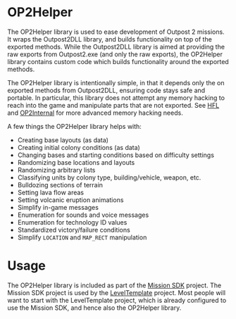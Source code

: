 # OP2Helper

The OP2Helper library is used to ease development of Outpost 2 missions. It wraps the Outpost2DLL library, and builds functionality on top of the exported methods. While the Outpost2DLL library is aimed at providing the raw exports from Outpost2.exe (and only the raw exports), the OP2Helper library contains custom code which builds functionality around the exported methods.

The OP2Helper library is intentionally simple, in that it depends only the on exported methods from Outpost2DLL, ensuring code stays safe and portable. In particular, this library does not attempt any memory hacking to reach into the game and manipulate parts that are not exported. See [HFL](https://github.com/OutpostUniverse/HFL) and [OP2Internal](https://github.com/OutpostUniverse/OP2Internal) for more advanced memory hacking needs.

A few things the OP2Helper library helps with:
 * Creating base layouts (as data)
 * Creating initial colony conditions (as data)
 * Changing bases and starting conditions based on difficulty settings
 * Randomizing base locations and layouts
 * Randomizing arbitrary lists
 * Classifying units by colony type, building/vehicle, weapon, etc.
 * Bulldozing sections of terrain
 * Setting lava flow areas
 * Setting volcanic eruption animations
 * Simplify in-game messages
 * Enumeration for sounds and voice messages
 * Enumeration for technology ID values
 * Standardized victory/failure conditions
 * Simplify `LOCATION` and `MAP_RECT` manipulation

# Usage

The OP2Helper library is included as part of the [Mission SDK](https://github.com/OutpostUniverse/OP2MissionSDK) project. The Mission SDK project is used by the [LevelTemplate](https://github.com/OutpostUniverse/LevelTemplate) project. Most people will want to start with the LevelTemplate project, which is already configured to use the Mission SDK, and hence also the OP2Helper library.
